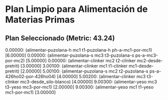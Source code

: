 # Plan Limpio para Alimentación de Materias Primas

## Plan Seleccionado (Metric: 43.24)

0.00000: (alimentar-puzolana-h mc1 t1-puzolana-h ph-a-mc1-por-mc1) [6.00000]
0.00000: (alimentar-puzolana-s mc3 t3-puzolana-s ps-a-mc3-por-mc2) [5.00000]
0.00000: (alimentar-clinker mc2 t2-clinker mc2-desde-pretrit) [3.00000]
3.00100: (alimentar-clinker mc1 t1-clinker mc1-desde-pretrit) [2.00000]
5.00100: (alimentar-puzolana-s mc2 t2-puzolana-s ps-a-426ho02-por-426ho04) [4.00000]
5.00200: (alimentar-clinker mc3 t3-clinker mc3-desde_silo-blanco) [4.00000]
9.00300: (alimentar-yeso mc3 t3-yeso mc3-por-mc1) [2.00000]
9.00300: (alimentar-yeso mc1 t1-yeso mc1-por-mc1) [3.00000]